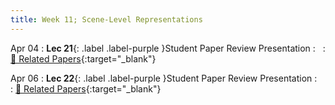 ```yaml
---
title: Week 11; Scene-Level Representations
---
```


Apr 04
: **Lec 21**{: .label .label-purple }Student Paper Review Presentation
: &nbsp;
  : [📃 Related Papers](/CSCI5980-Spr23-DeepRob/papers/){:target="_blank"}
  <!-- : [Solution](#) -->

Apr 06
: **Lec 22**{: .label .label-purple }Student Paper Review Presentation
: &nbsp;
  : [📃 Related Papers](/CSCI5980-Spr23-DeepRob/papers/){:target="_blank"}
  
<!-- Mar 24
: **Dis 11**{: .label .label-blue }[Paper discussion: NeRFs](#)
 -->
